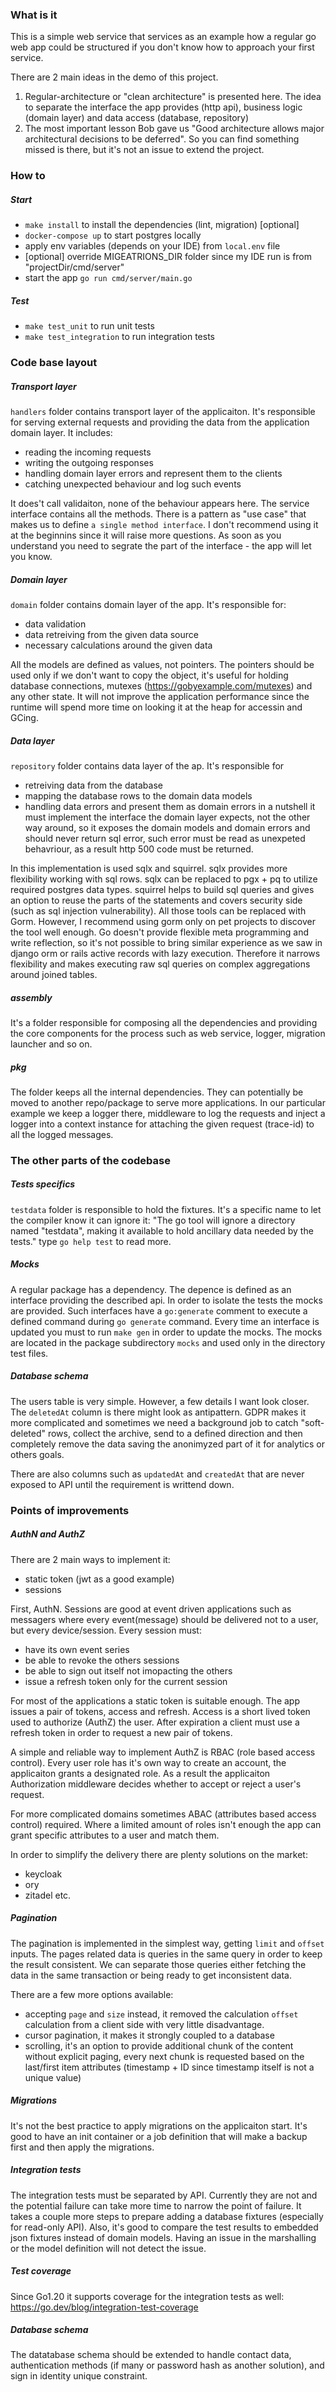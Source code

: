 ### What is it

This is a simple web service that services as an example how a regular go web app could be structured if you don't know how to approach your first service.

There are 2 main ideas in the demo of this project.
1. Regular-architecture or "clean architecture" is presented here. The idea to separate the interface the app provides (http api), business logic (domain layer) and data access (database, repository)
2. The most important lesson Bob gave us "Good architecture allows major architectural decisions to be deferred". So you can find something missed is there, but it's not an issue to extend the project.

### How to

##### Start

- `make install` to install the dependencies (lint, migration) [optional]
- `docker-compose up` to start postgres locally
- apply env variables (depends on your IDE) from `local.env` file
- [optional] override MIGEATRIONS_DIR folder since my IDE run is from "projectDir/cmd/server"
- start the app `go run cmd/server/main.go`

##### Test

- `make test_unit` to run unit tests
- `make test_integration` to run integration tests

### Code base layout

##### Transport layer

`handlers` folder contains transport layer of the applicaiton. It's responsible for serving external requests and providing the data from the application domain layer.
It includes:
- reading the incoming requests
- writing the outgoing responses
- handling domain layer errors and represent them to the clients
- catching unexpected behaviour and log such events

It does't call validaiton, none of the behaviour appears here.
The service interface contains all the methods. There is a pattern as "use case" that makes us to define `a single method interface`. 
I don't recommend using it at the beginnins since it will raise more questions.
As soon as you understand you need to segrate the part of the interface - the app will let you know.

##### Domain layer

`domain` folder contains domain layer of the app. It's responsible for:
- data validation
- data retreiving from the given data source
- necessary calculations around the given data

All the models are defined as values, not pointers.
The pointers should be used only if we don't want to copy the object, it's useful for holding database connections, mutexes (https://gobyexample.com/mutexes) and any other state.
It will not improve the application performance since the runtime will spend more time on looking it at the heap for accessin and GCing.

##### Data layer

`repository` folder contains data layer of the ap. It's responsible for 
- retreiving data from the database
- mapping the database rows to the domain data models
- handling data errors and present them as domain errors
in a nutshell it must implement the interface the domain layer expects, not the other way around, so it exposes the domain models and domain errors and should never return sql error, such error must be read as unexpeted behavriour, as a result http 500 code must be returned.

In this implementation is used sqlx and squirrel.
sqlx provides more flexibility working with sql rows.
sqlx can be replaced to pgx + pq to utilize required postgres data types.
squirrel helps to build sql queries and gives an option to reuse the parts of the statements and covers security side (such as sql injection vulnerability).
All those tools can be replaced with Gorm. However, I recommend using gorm only on pet projects to discover the tool well enough.
Go doesn't provide flexible meta programming and write reflection, so it's not possible to bring similar experience as we saw in django orm or rails active records with lazy execution.
Therefore it narrows flexibility and makes executing raw sql queries on complex aggregations around joined tables.

##### assembly

It's a folder responsible for composing all the dependencies and providing the core components for the process such as web service, logger, migration launcher and so on.

##### pkg

The folder keeps all the internal dependencies. They can potentially be moved to another repo/package to serve more applications. In our particular example we keep a logger there, middleware to log the requests and inject a logger into a context instance for attaching the given request (trace-id) to all the logged messages.

### The other parts of the codebase

##### Tests specifics

`testdata` folder is responsible to hold the fixtures. 
It's a specific name to let the compiler know it can ignore it: "The go tool will ignore a directory named "testdata", making it available
to hold ancillary data needed by the tests."
type `go help test` to read more.

##### Mocks

A regular package has a dependency. The depence is defined as an interface providing the described api.
In order to isolate the tests the mocks are provided.
Such interfaces have a `go:generate` comment to execute a defined command during `go generate` command.
Every time an interface is updated you must to run `make gen` in order to update the mocks. 
The mocks are located in the package subdirectory `mocks` and used only in the directory test files.

##### Database schema

The users table is very simple. However, a few details I want look closer.
The `deletedAt` column is there might look as antipattern. GDPR makes it more complicated and sometimes we need a background job to catch "soft-deleted" rows, collect the archive, send to a defined direction and then completely remove the data saving the anonimyzed part of it for analytics or others goals.

There are also columns such as `updatedAt` and `createdAt` that are never exposed to API until the requirement is writtend down.

### Points of improvements

##### AuthN and AuthZ
There are 2 main ways to implement it:
- static token (jwt as a good example)
- sessions

First, AuthN.
Sessions are good at event driven applications such as messagers where every event(message) should be delivered not to a user, but every device/session.
Every session must:
- have its own event series
- be able to revoke the others sessions
- be able to sign out itself not imopacting the others
- issue a refresh token only for the current session

For most of the applications a static token is suitable enough.
The app issues a pair of tokens, access and refresh.
Access is a short lived token used to authorize (AuthZ) the user.
After expiration a client must use a refresh token in order to request a new pair of tokens.

A simple and reliable way to implement AuthZ is RBAC (role based access control).
Every user role has it's  own way to create an account, the applicaiton grants a designated role.
As a result the applicaiton Authorization middleware decides whether to accept or reject a user's request.

For more complicated domains sometimes ABAC (attributes based access control) required. Where a limited amount of roles isn't enough the app can grant specific attributes to a user and match them.

In order to simplify the delivery there are plenty solutions on the market:
- keycloak
- ory
- zitadel
etc.

##### Pagination

The pagination is implemented in the simplest way, getting `limit` and `offset` inputs.
The pages related data is queries in the same query in order to keep the result consistent.
We can separate those queries either fetching the data in the same transaction or being ready to get inconsistent data.

There are a few more options available:
- accepting `page` and `size` instead, it removed the calculation `offset` calculation from a client side with very little disadvantage.
- cursor pagination, it makes it strongly coupled to a database
- scrolling, it's an option to provide additional chunk of the content without explicit paging, every next chunk is requested based on the last/first item attributes (timestamp + ID since timestamp itself is not a unique value)

##### Migrations

It's not the best practice to apply migrations on the applicaiton start.
It's good to have an init container or a job definition that will make a backup first and then apply the migrations.

##### Integration tests

The integration tests must be separated by API.
Currently they are not and the potential failure can take more time to narrow the point of failure.
It takes a couple more steps to prepare adding a database fixtures (especially for read-only API).
Also, it's good to compare the test results to embedded json fixtures instead of domain models. Having an issue in the marshalling or the model definition will not detect the issue.

##### Test coverage

Since Go1.20 it supports coverage for the integration tests as well:
https://go.dev/blog/integration-test-coverage

##### Database schema

The datatabase schema should be extended to handle contact data, authentication methods (if many or password hash as another solution), and sign in identity unique constraint.
